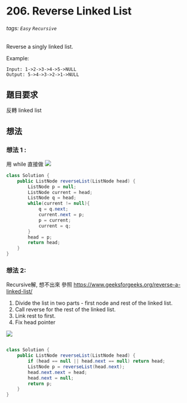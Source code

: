 # 206. Reverse Linked List
###### tags: `Easy` `Recursive`

Reverse a singly linked list.

Example:
```
Input: 1->2->3->4->5->NULL
Output: 5->4->3->2->1->NULL
```

## 題目要求
反轉 linked list
## 想法

### 想法 1 :
用 while 直接做
![](https://i.imgur.com/8Z6qfnO.gif)

```java
class Solution {
    public ListNode reverseList(ListNode head) {
        ListNode p = null;
		ListNode current = head;
		ListNode q = head;
		while(current != null){
			q = q.next;
			current.next = p;
			p = current;
			current = q;
		}
		head = p;
        return head;
    }
}
```

### 想法 2:
Recursive解, 想不出來
參照 https://www.geeksforgeeks.org/reverse-a-linked-list/

 1) Divide the list in two parts - first node and rest of the linked list.
   2) Call reverse for the rest of the linked list.
   3) Link rest to first.
   4) Fix head pointer

![](https://i.imgur.com/1bLJAGr.gif)
```java

class Solution {
    public ListNode reverseList(ListNode head) {
        if (head == null || head.next == null) return head;
        ListNode p = reverseList(head.next);
        head.next.next = head;
        head.next = null;
        return p;
    }
}
```